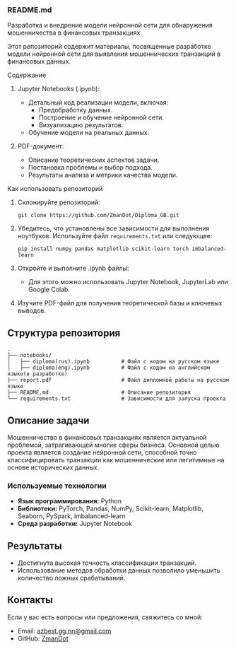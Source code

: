 ### README.md  

Разработка и внедрение модели нейронной сети для обнаружения мошенничества в финансовых транзакциях  

Этот репозиторий содержит материалы, посвященные разработке модели нейронной сети для выявления мошеннических транзакций в финансовых данных.  

Содержание  

1. Jupyter Notebooks (.ipynb):  
   - Детальный код реализации модели, включая:  
     - Предобработку данных.  
     - Построение и обучение нейронной сети.  
     - Визуализацию результатов.  
   - Обучение модели на реальных данных.  

2. PDF-документ:  
   - Описание теоретических аспектов задачи.  
   - Постановка проблемы и выбор подхода.  
   - Результаты анализа и метрики качества модели.  

Как использовать репозиторий  

1. Склонируйте репозиторий:  
   ```
   git clone https://github.com/ZmanDot/Diploma_GB.git
   ```  

2. Убедитесь, что установлены все зависимости для выполнения ноутбуков. Используйте файл `requirements.txt` или следующее:
   ``` 
   pip install numpy pandas matplotlib scikit-learn torch imbalanced-learn
   ```

4. Откройте и выполните .ipynb файлы:  
   - Для этого можно использовать Jupyter Notebook, JupyterLab или Google Colab.  

5. Изучите PDF-файл для получения теоретической базы и ключевых выводов.  

## Структура репозитория  

```
.
├── notebooks/
│   ├── diploma(rus).ipynb          # Файл с кодом на русском языке
│   ├── diploma(eng).ipynb          # Файл с кодом на английском языке(в разработке)
├── report.pdf                      # Файл дипломной работы на русском языке
├── README.md                       # Описание репозитория
└── requirements.txt                # Зависимости для запуска проекта
```

## Описание задачи  

Мошенничество в финансовых транзакциях является актуальной проблемой, затрагивающей многие сферы бизнеса. Основной целью проекта является создание нейронной сети, способной точно классифицировать транзакции как мошеннические или легитимные на основе исторических данных.  

### Используемые технологии  
- **Язык программирования:** Python  
- **Библиотеки:** PyTorch, Pandas, NumPy, Scikit-learn, Matplotlib, Seaborn, PySpark, imbalanced-learn  
- **Среда разработки:** Jupyter Notebook  

## Результаты  
- Достигнута высокая точность классификации транзакций.  
- Использование методов обработки данных позволило уменьшить количество ложных срабатываний.  

## Контакты  
Если у вас есть вопросы или предложения, свяжитесь со мной:  
- Email: azbest.gg.nn@gmail.com  
- GitHub: [ZmanDot](https://github.com/ZmanDot)  
